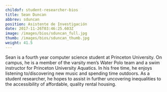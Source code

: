 ```yaml
---
childof: student-researcher-bios
title: Sean Duncan  
abbrev: sduncan
position: Asistente de Investigación
date: 2017-11-26T03:46:25.603Z
image: /images/bios/sduncan_full.jpg
thumb: /images/bios/sduncan_thumb.jpg
weight: 41.5
---
```

Sean is a fourth year computer science student at Princeton University. On campus, he is a member of the varsity men’s Water Polo team and a swim instructor for Princeton University Aquatics. In his free time, he enjoys listening to/discovering new music and spending time outdoors. As a student researcher, he hopes to assist in further uncovering inequalities to the accessibility of affordable, quality rental housing.

<br>
<br>